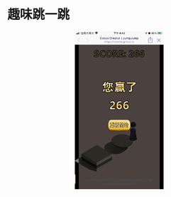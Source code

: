 # 趣味跳一跳
<center class="half">
    <img src="https://github.com/IvesShe/CocosCreatorDemo/blob/master/image/JumpJump/S__38666242.jpg?raw=true" width="200"/>
</center>
